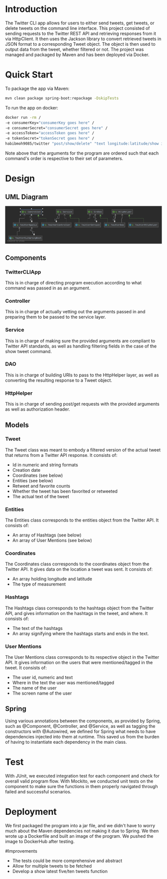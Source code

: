 # Introduction

The Twitter CLI app allows for users to either send tweets,
get tweets, or delete tweets on the command line interface.
This project consisted of sending requests to the Twitter REST
API and retrieving responses from it via HttpClient. It then uses
the Jackson library to convert retrieved tweets in JSON format
to a corresponding Tweet object. The object is then used to output
data from the tweet, whether filtered or not. The project was managed
and packaged by Maven and has been deployed via Docker.

# Quick Start

To package the app via Maven:

```bash
mvn clean package spring-boot:repackage -DskipTests
```

To run the app on docker:

```bash
docker run -rm /
-e consumerKey="consumerKey goes here" /
-e consumerSecret="consumerSecret goes here" /
-e accessToken="accessToken goes here" /
-e tokenSecret="tokenSecret goes here" /
habibmoh9085/twitter "post/show/delete" "text longitude:latitude/show id [fields]/delete id,...,ids"
```
Note above that the arguments for the program are ordered such
that each command's order is respective to their set of parameters.

# Design

## UML Diagram
![UML Class Diagram](assets/uml.png)

## Components

### TwitterCLIApp

This is in charge of directing program 
execution according to what command was passed in as an argument.

### Controller
This is in charge of actually vetting out the arguments passed
in and preparing them to be passed to the service layer.

### Service
This is in charge of making sure the provided arguments are
compliant to Twitter API standards, as well as handling 
filtering fields in the case of the show tweet command.

### DAO
This is in charge of building URIs to pass to the HttpHelper
layer, as well as converting the resulting response to a 
Tweet object.

### HttpHelper
This is in charge of sending post/get requests with the 
provided arguments as well as authorization header.

## Models

### Tweet
The Tweet class was meant to embody a filtered version of
the actual tweet that returns from a Twitter API response.
It consists of:
- Id in numeric and string formats
- Creation date
- Coordinates (see below)
- Entities (see below)
- Retweet and favorite counts
- Whether the tweet has been favorited or retweeted
- The actual text of the tweet

### Entities
The Entities class corresponds to the entities object from
the Twitter API. It consists of:
- An array of Hashtags (see below)
- An array of User Mentions (see below)

### Coordinates
The Coordinates class corresponds to the coordinates object
from the Twitter API. It gives data on the location a tweet
was sent. It consists of:
- An array holding longitude and latitude
- The type of measurement

### Hashtags
The Hashtags class corresponds to the hashtags object from
the Twitter API, and gives information on the hashtags
in the tweet, and where. It consists of:
- The text of the hashtags
- An array signifying where the hashtags starts and ends
	in the text.

### User Mentions
The User Mentions class corresponds to its respective object
in the Twitter API. It gives information on the users that were
mentioned/tagged in the tweet. It consists of:
- The user id, numeric and text
- Where in the text the user was mentioned/tagged
- The name of the user
- The screen name of the user

## Spring
Using various annotations between the components, as provided
by Spring, such as @Component, @Controller, and @Service, as
well as tagging the constructors with @Autowired, we defined
for Spring what needs to have dependencies injected into them
at runtime. This saved us from the burden of having to instantiate
each dependency in the main class.

# Test
With JUnit, we executed integration test for each component and
check for overall valid program flow.
With Mockito, we conducted unit tests on the component to make
sure the functions in them properly navigated through failed and
successful scenarios.

# Deployment
We first packaged the program into a jar file, and we didn't
have to worry much about the Maven dependencies not making it
due to Spring. We then wrote up a Dockerfile and built an image
of the program. We pushed the image to DockerHub after testing.

#Improvements

- The tests could be more comprehensive and abstract
- Allow for multiple tweets to be fetched
- Develop a show latest five/ten tweets function
